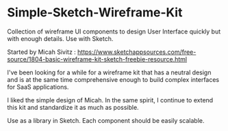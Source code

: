 # Simple-Sketch-Wireframe-Kit
Collection of wireframe UI components to design User Interface quickly but with enough details. Use with Sketch.

Started by Micah Sivitz : https://www.sketchappsources.com/free-source/1804-basic-wireframe-kit-sketch-freebie-resource.html

I've been looking for a while for a wireframe kit that has a neutral design and is at the same time comprehensive enough to build complex interfaces for SaaS applications.

I liked the simple design of Micah. In the same spirit, I continue to extend this kit and standardize it as much as possible.

Use as a library in Sketch. Each component should be easily scalable.

